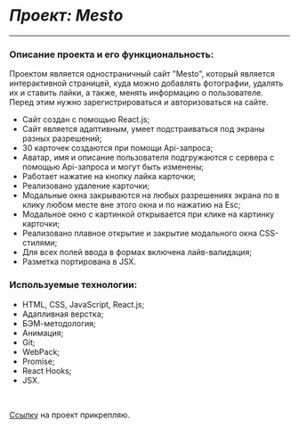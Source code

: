 # **_Проект: Mesto_**

---

### **Описание проекта и его функциональность:**

Проектом является одностраничный сайт "Mesto", который является интерактивной страницей, куда можно добавлять фотографии, удалять их и ставить лайки, а также, менять информацию о пользователе. Перед этим нужно зарегистрироваться и авторизоваться на сайте.

- Сайт создан с помощью React.js;
- Сайт является адаптивным, умеет подстраиваться под экраны разных разрешений;
- 30 карточек создаются при помощи Api-запроса;
- Аватар, имя и описание пользователя подгружаются с сервера с помощью Api-запроса и могут быть изменены;
- Работает нажатие на кнопку лайка карточки;
- Реализовано удаление карточки;
- Модальные окна закрываются на любых разрешениях экрана по в клику любом месте вне этого окна и по нажатию на Esc;
- Модальное окно с картинкой открывается при клике на картинку карточки;
- Реализовано плавное открытие и закрытие модального окна CSS-стилями;
- Для всех полей ввода в формах включена лайв-валидация;
- Разметка портирована в JSX.

### **Используемые технологии:**

- HTML, CSS, JavaScript, React.js;
- Адапливная верстка;
- БЭМ-методология;
- Анимация;
- Git;
- WebPack;
- Promise;
- React Hooks;
- JSX.

<br>

[Ссылку](https://api.domainname.zone.nomoredomains.icu/ "Mesto") на проект прикрепляю.
